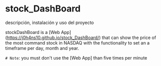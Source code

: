 # stock_DashBoard

descripción, instalación y uso del proyecto

stockDashBoard is a [Web App] (https://j0h4ns10.github.io/stock_DashBoard/) that can show the price of the most command stock in NASDAQ with the functionality to set an a timeframe per day, month and year.

`# Note`: you must don't use the [Web App] than five times per minute
